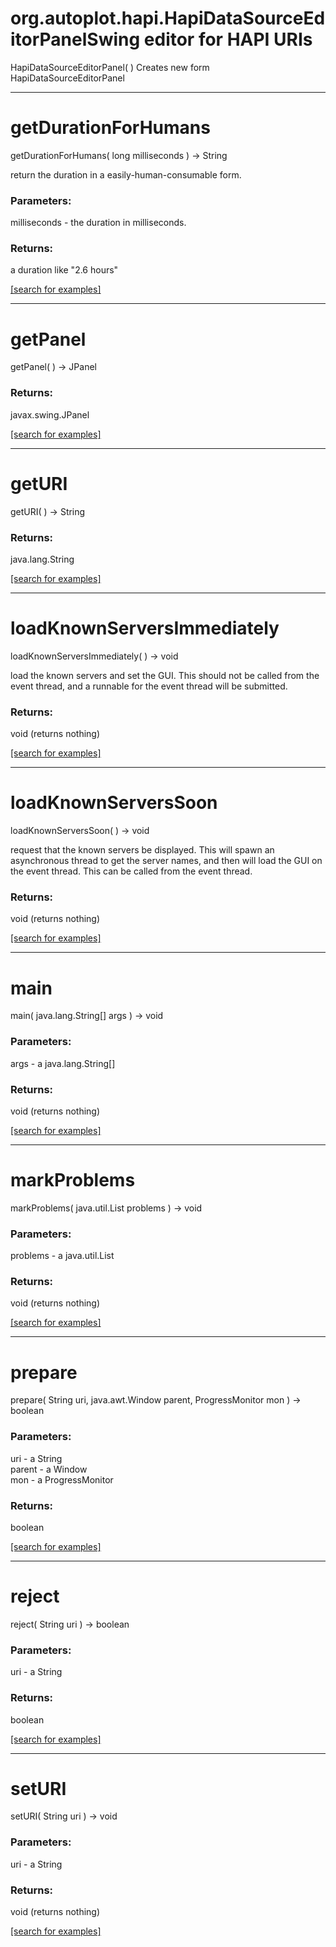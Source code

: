# org.autoplot.hapi.HapiDataSourceEditorPanelSwing editor for HAPI URIs
HapiDataSourceEditorPanel( )
Creates new form HapiDataSourceEditorPanel

***
<a name="getDurationForHumans"></a>
# getDurationForHumans
getDurationForHumans( long milliseconds ) &rarr; String

return the duration in a easily-human-consumable form.

### Parameters:
milliseconds - the duration in milliseconds.

### Returns:
a duration like "2.6 hours"

<a href="https://github.com/autoplot/dev/search?q=getDurationForHumans&unscoped_q=getDurationForHumans">[search for examples]</a>

***
<a name="getPanel"></a>
# getPanel
getPanel(  ) &rarr; JPanel



### Returns:
javax.swing.JPanel


<a href="https://github.com/autoplot/dev/search?q=getPanel&unscoped_q=getPanel">[search for examples]</a>

***
<a name="getURI"></a>
# getURI
getURI(  ) &rarr; String



### Returns:
java.lang.String


<a href="https://github.com/autoplot/dev/search?q=getURI&unscoped_q=getURI">[search for examples]</a>

***
<a name="loadKnownServersImmediately"></a>
# loadKnownServersImmediately
loadKnownServersImmediately(  ) &rarr; void

load the known servers and set the GUI.  This should not be called from
 the event thread, and a runnable for the event thread will be submitted.

### Returns:
void (returns nothing)


<a href="https://github.com/autoplot/dev/search?q=loadKnownServersImmediately&unscoped_q=loadKnownServersImmediately">[search for examples]</a>

***
<a name="loadKnownServersSoon"></a>
# loadKnownServersSoon
loadKnownServersSoon(  ) &rarr; void

request that the known servers be displayed.  This will spawn an 
 asynchronous thread to get the server names, and then will load the GUI 
 on the event thread.  This can be called from the event thread.

### Returns:
void (returns nothing)


<a href="https://github.com/autoplot/dev/search?q=loadKnownServersSoon&unscoped_q=loadKnownServersSoon">[search for examples]</a>

***
<a name="main"></a>
# main
main( java.lang.String[] args ) &rarr; void



### Parameters:
args - a java.lang.String[]

### Returns:
void (returns nothing)


<a href="https://github.com/autoplot/dev/search?q=main&unscoped_q=main">[search for examples]</a>

***
<a name="markProblems"></a>
# markProblems
markProblems( java.util.List problems ) &rarr; void



### Parameters:
problems - a java.util.List

### Returns:
void (returns nothing)


<a href="https://github.com/autoplot/dev/search?q=markProblems&unscoped_q=markProblems">[search for examples]</a>

***
<a name="prepare"></a>
# prepare
prepare( String uri, java.awt.Window parent, ProgressMonitor mon ) &rarr; boolean



### Parameters:
uri - a String
<br>parent - a Window
<br>mon - a ProgressMonitor

### Returns:
boolean


<a href="https://github.com/autoplot/dev/search?q=prepare&unscoped_q=prepare">[search for examples]</a>

***
<a name="reject"></a>
# reject
reject( String uri ) &rarr; boolean



### Parameters:
uri - a String

### Returns:
boolean


<a href="https://github.com/autoplot/dev/search?q=reject&unscoped_q=reject">[search for examples]</a>

***
<a name="setURI"></a>
# setURI
setURI( String uri ) &rarr; void



### Parameters:
uri - a String

### Returns:
void (returns nothing)


<a href="https://github.com/autoplot/dev/search?q=setURI&unscoped_q=setURI">[search for examples]</a>

